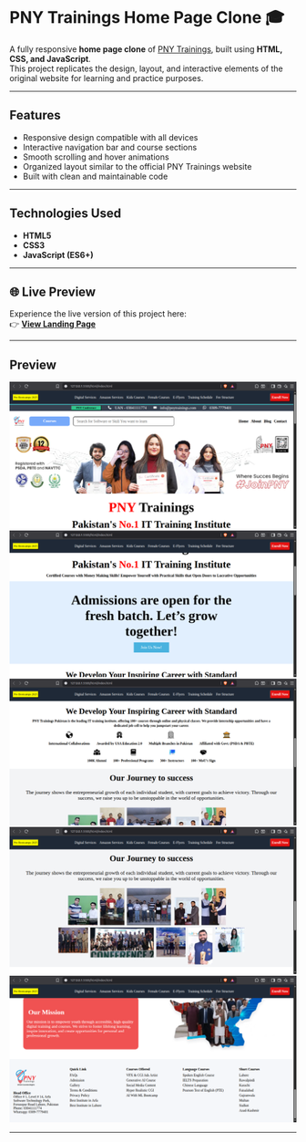 # PNY Trainings Home Page Clone 🎓  

A fully responsive **home page clone** of [PNY Trainings](https://www.pnytrainings.com/), built using **HTML, CSS, and JavaScript**.  
This project replicates the design, layout, and interactive elements of the original website for learning and practice purposes.  

---

##  Features  

- Responsive design compatible with all devices  
- Interactive navigation bar and course sections  
- Smooth scrolling and hover animations  
- Organized layout similar to the official PNY Trainings website  
- Built with clean and maintainable code  

---

##  Technologies Used  

- **HTML5**  
- **CSS3**  
- **JavaScript (ES6+)**  

---

## 🌐 Live Preview  

Experience the live version of this project here:  
👉 **[View Landing Page](https://levelupsoftwares.github.io/pny-academic-site-clone/)**  

---



## Preview

![screen shot1](./utilities/sc/1sc.png)
![screen shot2](./utilities/sc/2sc.png)
![screen shot3](./utilities/sc/3sc.png)
![screen shot4](./utilities/sc/4sc.png)
![screen shot5](./utilities/sc/5sc.png)

---


